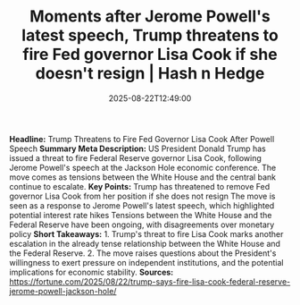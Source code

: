 ﻿---
title: "Moments after Jerome Powell's latest speech, Trump threatens to fire Fed governor Lisa Cook if she doesn't resign | Hash n Hedge"
date: "2025-08-22T12:49:00"
category: "Markets"
summary: ""
slug: "moments-after-jerome-powells-latest-speech-trump-threatens-t"
source_urls:
  - ""
seo:
  title: "Moments after Jerome Powell's latest speech, Trump threatens to fire Fed governor Lisa Cook if she doesn't resign | Hash n Hedge | Hash n Hedge"
  description: ""
  keywords: ["news", "markets", "brief"]
---
**Headline:** Trump Threatens to Fire Fed Governor Lisa Cook After Powell Speech  **Summary Meta Description:** US President Donald Trump has issued a threat to fire Federal Reserve governor Lisa Cook, following Jerome Powell's speech at the Jackson Hole economic conference. The move comes as tensions between the White House and the central bank continue to escalate.  **Key Points:**   Trump has threatened to remove Fed governor Lisa Cook from her position if she does not resign  The move is seen as a response to Jerome Powell's latest speech, which highlighted potential interest rate hikes  Tensions between the White House and the Federal Reserve have been ongoing, with disagreements over monetary policy  **Short Takeaways:**  1. Trump's threat to fire Lisa Cook marks another escalation in the already tense relationship between the White House and the Federal Reserve. 2. The move raises questions about the President's willingness to exert pressure on independent institutions, and the potential implications for economic stability.  **Sources:**  https://fortune.com/2025/08/22/trump-says-fire-lisa-cook-federal-reserve-jerome-powell-jackson-hole/
